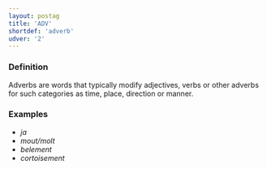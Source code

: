 ```yaml
---
layout: postag
title: 'ADV'
shortdef: 'adverb'
udver: '2'
---
```

### Definition

Adverbs are words that typically modify adjectives, verbs or other adverbs for such categories as time, place, direction or manner.


### Examples

- _ja_
- _mout/molt_ 
- _belement_
- _cortoisement_


<!-- Interlanguage links updated Út zář 29 18:40:43 CEST 2020 -->
